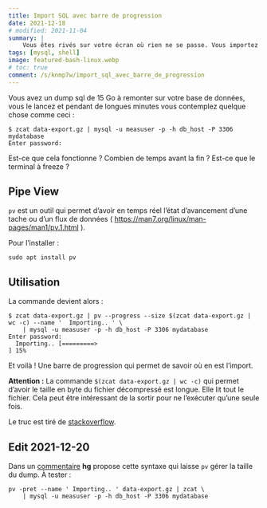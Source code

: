```yaml
---
title: Import SQL avec barre de progression
date: 2021-12-18
# modified: 2021-11-04
summary: |
    Vous êtes rivés sur votre écran où rien ne se passe. Vous importez un dump MySQL de 15Go et n’avez pas la moindre idée de où il en est. Est ce qu’il ne serait pas génial d’avoir une barre de progreesion qui avance et vous donne l’état d’avencement de l’import ?
tags: [mysql, shell]
image: featured-bash-linux.webp
# toc: true
comment: /s/knmp7w/import_sql_avec_barre_de_progression
---
```


Vous avez un dump sql de 15 Go à remonter sur votre base de données, vous le lancez et pendant de longues minutes vous contemplez quelque chose comme ceci :

```shell
$ zcat data-export.gz | mysql -u measuser -p -h db_host -P 3306 mydatabase
Enter password: 

```

Est-ce que cela fonctionne ? Combien de temps avant la fin ? Est-ce que le terminal à freeze ?

## Pipe View

`pv` est un outil qui permet d’avoir en temps réel l’état d’avancement d’une tache ou d’un flux de données ( https://man7.org/linux/man-pages/man1/pv.1.html ).

Pour l’installer :

```shell
sudo apt install pv
```

## Utilisation

La commande devient alors :

```plain
$ zcat data-export.gz | pv --progress --size $(zcat data-export.gz | wc -c) --name '  Importing.. ' \
    | mysql -u measuser -p -h db_host -P 3306 mydatabase
Enter password: 
  Importing.. [=========>                                                             ] 15%
```

Et voilà ! Une barre de progression qui permet de savoir où en est l’import. 

**Attention :** La commande `$(zcat data-export.gz | wc -c)` qui permet d’avoir le taille en byte du fichier décompressé est longue. Elle lit tout le fichier. Cela peut être intéressant de la sortir pour ne l’exécuter qu’une seule fois.

Le truc est tiré de [stackoverflow](https://unix.stackexchange.com/a/41199).

## Edit 2021-12-20

Dans un [commentaire](https://www.journalduhacker.net/s/knmp7w/import_sql_avec_barre_de_progression#c_2buqhh) **hg** propose cette syntaxe qui laisse `pv` gérer la taille du dump. À tester :

```shell
pv -pret --name ' Importing.. ' data-export.gz | zcat \
    | mysql -u measuser -p -h db_host -P 3306 mydatabase
```
